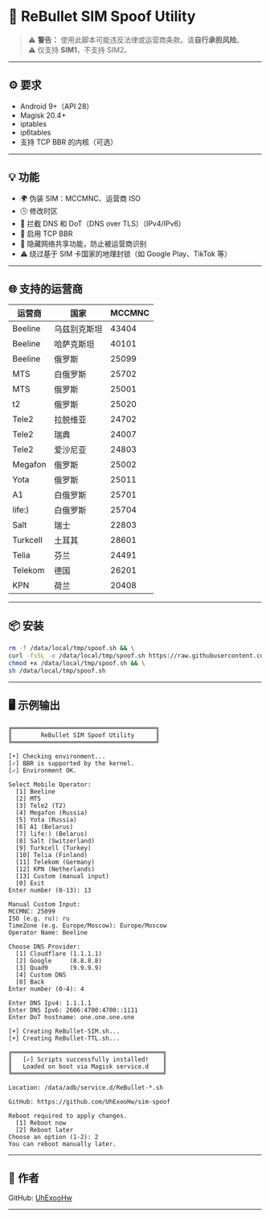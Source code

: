 # 🚀 ReBullet SIM Spoof Utility

> ⚠️ **警告：** 使用此脚本可能违反法律或运营商条款。请**自行承担风险**。  
> ⚠️ 仅支持 **SIM1**，不支持 SIM2。

---

## ⚙️ 要求

- Android 9+（API 28）
- Magisk 20.4+
- iptables
- ip6tables
- 支持 TCP BBR 的内核（可选）

---

## 💡 功能

- 🌍 伪装 SIM：MCCMNC、运营商 ISO
- 🕓 修改时区
- 🔐 拦截 DNS 和 DoT（DNS over TLS）（IPv4/IPv6）
- 🚀 启用 TCP BBR
- 📶 隐藏网络共享功能，防止被运营商识别
- ⚠️ 绕过基于 SIM 卡国家的地理封锁（如 Google Play、TikTok 等）

---

## 🌐 支持的运营商

| 运营商       | 国家           | MCCMNC |
|--------------|----------------|--------|
| Beeline      | 乌兹别克斯坦    | 43404  |
| Beeline      | 哈萨克斯坦      | 40101  |
| Beeline      | 俄罗斯          | 25099  |
| MTS          | 白俄罗斯        | 25702  |
| MTS          | 俄罗斯          | 25001  |
| t2           | 俄罗斯          | 25020  |
| Tele2        | 拉脱维亚        | 24702  |
| Tele2        | 瑞典            | 24007  |
| Tele2        | 爱沙尼亚        | 24803  |
| Megafon      | 俄罗斯          | 25002  |
| Yota         | 俄罗斯          | 25011  |
| A1           | 白俄罗斯        | 25701  |
| life:)       | 白俄罗斯        | 25704  |
| Salt         | 瑞士            | 22803  |
| Turkcell     | 土耳其          | 28601  |
| Telia        | 芬兰            | 24491  |
| Telekom      | 德国            | 26201  |
| KPN          | 荷兰            | 20408  |

---

## 📦 安装

```bash
rm -f /data/local/tmp/spoof.sh && \
curl -fsSL -o /data/local/tmp/spoof.sh https://raw.githubusercontent.com/UhExooHw/sim-spoof/main/spoof.sh && \
chmod +x /data/local/tmp/spoof.sh && \
sh /data/local/tmp/spoof.sh
```

---

## 🖥 示例输出

```
╔════════════════════════════════════════╗
║        ReBullet SIM Spoof Utility      ║
╚════════════════════════════════════════╝

[•] Checking environment...
[✓] BBR is supported by the kernel.
[✓] Environment OK.

Select Mobile Operator:
  [1] Beeline
  [2] MTS
  [3] Tele2 (T2)
  [4] Megafon (Russia)
  [5] Yota (Russia)
  [6] A1 (Belarus)
  [7] life:) (Belarus)
  [8] Salt (Switzerland)
  [9] Turkcell (Turkey)
  [10] Telia (Finland)
  [11] Telekom (Germany)
  [12] KPN (Netherlands)
  [13] Custom (manual input)
  [0] Exit
Enter number (0-13): 13

Manual Custom Input:
MCCMNC: 25099
ISO (e.g. ru): ru
TimeZone (e.g. Europe/Moscow): Europe/Moscow
Operator Name: Beeline

Choose DNS Provider:
  [1] Cloudflare (1.1.1.1)
  [2] Google     (8.8.8.8)
  [3] Quad9      (9.9.9.9)
  [4] Custom DNS
  [0] Back
Enter number (0-4): 4

Enter DNS Ipv4: 1.1.1.1
Enter DNS Ipv6: 2606:4700:4700::1111
Enter DoT hostname: one.one.one.one

[+] Creating ReBullet-SIM.sh...
[+] Creating ReBullet-TTL.sh...

╔══════════════════════════════════════════╗
║   [✓] Scripts successfully installed!    ║
║   Loaded on boot via Magisk service.d    ║
╚══════════════════════════════════════════╝

Location: /data/adb/service.d/ReBullet-*.sh

GitHub: https://github.com/UhExooHw/sim-spoof

Reboot required to apply changes.
  [1] Reboot now
  [2] Reboot later
Choose an option (1-2): 2
You can reboot manually later.
```

---

## 👤 作者

GitHub: [UhExooHw](https://github.com/UhExooHw)

---
